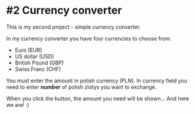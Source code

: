 # #2 Currency converter
This is my second project - simple currency converter.

In my currency converter you have four currencies to choose from. 
- Euro (EUR)
- US dollar (USD)
- British Pound (GBP)
- Swiss Franc (CHF)

You must enter the amount in polish currency (PLN). In currency field you need to enter **number** of polish zlotys you want to exchange.

When you click the button, the amount you need will be shown... And here we are! :)


